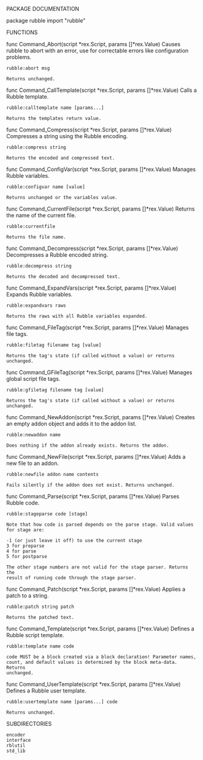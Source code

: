 PACKAGE DOCUMENTATION

package rubble
    import "rubble"



FUNCTIONS

func Command_Abort(script *rex.Script, params []*rex.Value)
    Causes rubble to abort with an error, use for correctable errors like
    configuration problems.

	rubble:abort msg

    Returns unchanged.

func Command_CallTemplate(script *rex.Script, params []*rex.Value)
    Calls a Rubble template.

	rubble:calltemplate name [params...]

    Returns the templates return value.

func Command_Compress(script *rex.Script, params []*rex.Value)
    Compresses a string using the Rubble encoding.

	rubble:compress string

    Returns the encoded and compressed text.

func Command_ConfigVar(script *rex.Script, params []*rex.Value)
    Manages Rubble variables.

	rubble:configvar name [value]

    Returns unchanged or the variables value.

func Command_CurrentFile(script *rex.Script, params []*rex.Value)
    Returns the name of the current file.

	rubble:currentfile

    Returns the file name.

func Command_Decompress(script *rex.Script, params []*rex.Value)
    Decompresses a Rubble encoded string.

	rubble:decompress string

    Returns the decoded and decompressed text.

func Command_ExpandVars(script *rex.Script, params []*rex.Value)
    Expands Rubble variables.

	rubble:expandvars raws

    Returns the raws with all Rubble variables expanded.

func Command_FileTag(script *rex.Script, params []*rex.Value)
    Manages file tags.

	rubble:filetag filename tag [value]

    Returns the tag's state (if called without a value) or returns
    unchanged.

func Command_GFileTag(script *rex.Script, params []*rex.Value)
    Manages global script file tags.

	rubble:gfiletag filename tag [value]

    Returns the tag's state (if called without a value) or returns
    unchanged.

func Command_NewAddon(script *rex.Script, params []*rex.Value)
    Creates an empty addon object and adds it to the addon list.

	rubble:newaddon name

    Does nothing if the addon already exists. Returns the addon.

func Command_NewFile(script *rex.Script, params []*rex.Value)
    Adds a new file to an addon.

	rubble:newfile addon name contents

    Fails silently if the addon does not exist. Returns unchanged.

func Command_Parse(script *rex.Script, params []*rex.Value)
    Parses Rubble code.

	rubble:stageparse code [stage]

    Note that how code is parsed depends on the parse stage. Valid values
    for stage are:

	-1 (or just leave it off) to use the current stage
	3 for preparse
	4 for parse
	5 for postparse

    The other stage numbers are not valid for the stage parser. Returns the
    result of running code through the stage parser.

func Command_Patch(script *rex.Script, params []*rex.Value)
    Applies a patch to a string.

	rubble:patch string patch

    Returns the patched text.

func Command_Template(script *rex.Script, params []*rex.Value)
    Defines a Rubble script template.

	rubble:template name code

    code MUST be a block created via a block declaration! Parameter names,
    count, and default values is determined by the block meta-data. Returns
    unchanged.

func Command_UserTemplate(script *rex.Script, params []*rex.Value)
    Defines a Rubble user template.

	rubble:usertemplate name [params...] code

    Returns unchanged.


SUBDIRECTORIES

	encoder
	interface
	rblutil
	std_lib

